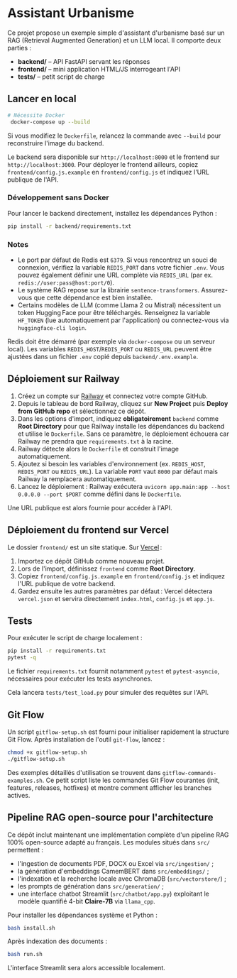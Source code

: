 # Assistant Urbanisme

Ce projet propose un exemple simple d'assistant d'urbanisme basé sur un RAG (Retrieval Augmented Generation) et un LLM local.
Il comporte deux parties :

* **backend/** – API FastAPI servant les réponses
* **frontend/** – mini application HTML/JS interrogeant l'API
* **tests/** – petit script de charge

## Lancer en local

```bash
# Nécessite Docker
 docker-compose up --build
```
Si vous modifiez le `Dockerfile`, relancez la commande avec `--build` pour
reconstruire l'image du backend.

Le backend sera disponible sur `http://localhost:8000` et le frontend sur `http://localhost:3000`.
Pour déployer le frontend ailleurs, copiez `frontend/config.js.example` en `frontend/config.js` et indiquez l'URL publique de l'API.

### Développement sans Docker

Pour lancer le backend directement, installez les dépendances Python :

```bash
pip install -r backend/requirements.txt
```

### Notes

* Le port par défaut de Redis est `6379`. Si vous rencontrez un souci de connexion,
  vérifiez la variable `REDIS_PORT` dans votre fichier `.env`. Vous pouvez
  également définir une URL complète via `REDIS_URL` (par ex.
  `redis://user:pass@host:port/0`).
* Le système RAG repose sur la librairie `sentence-transformers`.
  Assurez-vous que cette dépendance est bien installée.
* Certains modèles de LLM (comme Llama 2 ou Mistral) nécessitent un token
  Hugging Face pour être téléchargés. Renseignez la variable `HF_TOKEN` (lue
  automatiquement par l'application) ou connectez-vous via
  `huggingface-cli login`.

Redis doit être démarré (par exemple via `docker-compose` ou un serveur local).
Les variables `REDIS_HOST`/`REDIS_PORT` ou `REDIS_URL` peuvent être ajustées
dans un fichier `.env` copié depuis `backend/.env.example`.

## Déploiement sur Railway

1. Créez un compte sur [Railway](https://railway.app) et connectez votre compte GitHub.
2. Depuis le tableau de bord Railway, cliquez sur **New Project** puis **Deploy from GitHub repo** et sélectionnez ce dépôt.
3. Dans les options d'import, indiquez **obligatoirement** `backend` comme **Root Directory** pour que Railway installe les dépendances du backend et utilise le `Dockerfile`. Sans ce paramètre, le déploiement échouera car Railway ne prendra que `requirements.txt` à la racine.
4. Railway détecte alors le `Dockerfile` et construit l'image automatiquement.
5. Ajoutez si besoin les variables d'environnement (ex. `REDIS_HOST`, `REDIS_PORT` ou `REDIS_URL`).
   La variable `PORT` vaut `8000` par défaut mais Railway la remplacera automatiquement.
6. Lancez le déploiement : Railway exécutera `uvicorn app.main:app --host 0.0.0.0 --port $PORT` comme défini dans le `Dockerfile`.

Une URL publique est alors fournie pour accéder à l'API.

## Déploiement du frontend sur Vercel

Le dossier `frontend/` est un site statique. Sur [Vercel](https://vercel.com) :

1. Importez ce dépôt GitHub comme nouveau projet.
2. Lors de l'import, définissez `frontend` comme **Root Directory**.
3. Copiez `frontend/config.js.example` en `frontend/config.js` et indiquez l'URL publique de votre backend.
4. Gardez ensuite les autres paramètres par défaut : Vercel détectera `vercel.json` et servira directement `index.html`, `config.js` et `app.js`.

## Tests

Pour exécuter le script de charge localement :

```bash
pip install -r requirements.txt
pytest -q
```

Le fichier `requirements.txt` fournit notamment `pytest` et
`pytest-asyncio`, nécessaires pour exécuter les tests asynchrones.

Cela lancera `tests/test_load.py` pour simuler des requêtes sur l'API.

## Git Flow

Un script `gitflow-setup.sh` est fourni pour initialiser rapidement la structure Git Flow.
Après installation de l'outil `git-flow`, lancez :

```bash
chmod +x gitflow-setup.sh
./gitflow-setup.sh
```

Des exemples détaillés d'utilisation se trouvent dans `gitflow-commands-examples.sh`.
Ce petit script liste les commandes Git Flow courantes (init, features, releases,
hotfixes) et montre comment afficher les branches actives.

## Pipeline RAG open-source pour l'architecture

Ce dépôt inclut maintenant une implémentation complète d'un pipeline RAG 100% open-source adapté au français. Les modules situés dans `src/` permettent :

- l'ingestion de documents PDF, DOCX ou Excel via `src/ingestion/` ;
- la génération d'embeddings CamemBERT dans `src/embeddings/` ;
- l'indexation et la recherche locale avec ChromaDB (`src/vectorstore/`) ;
- les prompts de génération dans `src/generation/` ;
- une interface chatbot Streamlit (`src/chatbot/app.py`) exploitant le modèle quantifié 4-bit **Claire-7B** via `llama_cpp`.

Pour installer les dépendances système et Python :

```bash
bash install.sh
```

Après indexation des documents :

```bash
bash run.sh
```

L'interface Streamlit sera alors accessible localement.

